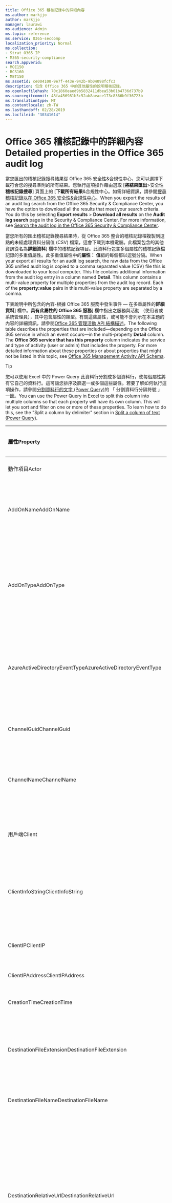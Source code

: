 ```yaml
---
title: Office 365 稽核記錄中的詳細內容
ms.author: markjjo
author: markjjo
manager: laurawi
ms.audience: Admin
ms.topic: reference
ms.service: O365-seccomp
localization_priority: Normal
ms.collection:
- Strat_O365_IP
- M365-security-compliance
search.appverid:
- MOE150
- BCS160
- MET150
ms.assetid: ce004100-9e7f-443e-942b-9b04098fcfc3
description: 包含 Office 365 中的其他屬性的說明稽核記錄。
ms.openlocfilehash: 70c1860eaed9b5832411dbea53b01b4736d737b9
ms.sourcegitcommit: 48fa456981b5c52ab8aeace173c8366b9f36723b
ms.translationtype: MT
ms.contentlocale: zh-TW
ms.lasthandoff: 02/28/2019
ms.locfileid: "30341614"
---
```

# <a name="detailed-properties-in-the-office-365-audit-log"></a><span data-ttu-id="788b0-103">Office 365 稽核記錄中的詳細內容</span><span class="sxs-lookup"><span data-stu-id="788b0-103">Detailed properties in the Office 365 audit log</span></span>

<span data-ttu-id="788b0-p101">當您匯出的稽核記錄搜尋結果從 Office 365 安全性&amp;合規性中心，您可以選擇下載符合您的搜尋準則的所有結果。您執行這項操作藉由選取 [**將結果匯出**\>安全性**稽核記錄搜尋**] 頁面上的 [**下載所有結果**&amp;合規性中心。如需詳細資訊，請參閱[搜尋稽核記錄以在 Office 365 安全性&amp;合規性中心](search-the-audit-log-in-security-and-compliance.md)。</span><span class="sxs-lookup"><span data-stu-id="788b0-p101">When you export the results of an audit log search from the Office 365 Security &amp; Compliance Center, you have the option to download all the results that meet your search criteria. You do this by selecting **Export results** \> **Download all results** on the **Audit log search** page in the Security &amp; Compliance Center. For more information, see [Search the audit log in the Office 365 Security &amp; Compliance Center](search-the-audit-log-in-security-and-compliance.md).</span></span>
  
 <span data-ttu-id="788b0-p102">當您所有的匯出稽核記錄搜尋結果時，從 Office 365 整合的稽核記錄檔複製到逗點的未經處理資料分隔值 (CSV) 檔案，這會下載到本機電腦。此檔案包含的其他資訊從名為**詳細資料**] 欄中的稽核記錄項目。此資料行包含多個屬性的稽核記錄檔記錄的多重值屬性。此多重值屬性中的**屬性： 值**組的每個都以逗號分隔。</span><span class="sxs-lookup"><span data-stu-id="788b0-p102">When your export all results for an audit log search, the raw data from the Office 365 unified audit log is copied to a comma separated value (CSV) file this is downloaded to your local computer. This file contains additional information from the audit log entry in a column named **Detail**. This column contains a multi-value property for multiple properties from the audit log record. Each of the **property:value** pairs in this multi-value property are separated by a comma.</span></span> 
  
<span data-ttu-id="788b0-p103">下表說明中所包含的內容-根據 Office 365 服務中發生事件 — 在多重屬性的**詳細資料**] 欄中。**具有此屬性的 Office 365 服務**] 欄中指出之服務與活動 （使用者或系統管理員），其中包含屬性的類型。有關這些屬性，或可能不會列示在本主題的內容的詳細資訊，請參閱[Office 365 管理活動 API 結構描述](https://go.microsoft.com/fwlink/p/?LinkId=717993)。</span><span class="sxs-lookup"><span data-stu-id="788b0-p103">The following table describes the properties that are included—depending on the Office 365 service in which an event occurs—in the multi-property **Detail** column. The **Office 365 service that has this property** column indicates the service and type of activity (user or admin) that includes the property. For more detailed information about these properties or about properties that might not be listed in this topic, see [Office 365 Management Activity API Schema](https://go.microsoft.com/fwlink/p/?LinkId=717993).</span></span>
  
> [!TIP]
> <span data-ttu-id="788b0-p104">您可以使用 Excel 中的 Power Query 此資料行分割成多個資料行，使每個屬性將有它自己的資料行。這可讓您排序及篩選一或多個這些屬性。若要了解如何執行這項操作，請參閱[分割資料行的文字 (Power Query)](https://support.office.com/article/5282d425-6dd0-46ca-95bf-8e0da9539662)的 「 分割資料行分隔符號 」 一節。</span><span class="sxs-lookup"><span data-stu-id="788b0-p104">You can use the Power Query in Excel to split this column into multiple columns so that each property will have its own column. This will let you sort and filter on one or more of these properties. To learn how to do this, see the "Split a column by delimiter" section in [Split a column of text (Power Query)](https://support.office.com/article/5282d425-6dd0-46ca-95bf-8e0da9539662).</span></span> 
  
|<span data-ttu-id="788b0-117">**屬性**</span><span class="sxs-lookup"><span data-stu-id="788b0-117">**Property**</span></span>|<span data-ttu-id="788b0-118">**描述**</span><span class="sxs-lookup"><span data-stu-id="788b0-118">**Description**</span></span>|<span data-ttu-id="788b0-119">**具有此屬性的 office 365 服務**</span><span class="sxs-lookup"><span data-stu-id="788b0-119">**Office 365 service that has this property**</span></span>|
|:-----|:-----|:-----|
|<span data-ttu-id="788b0-120">動作項目</span><span class="sxs-lookup"><span data-stu-id="788b0-120">Actor</span></span>|<span data-ttu-id="788b0-121">執行巨集指令的使用者或服務帳戶。</span><span class="sxs-lookup"><span data-stu-id="788b0-121">The user or service account that performed the action.</span></span>|<span data-ttu-id="788b0-122">Azure Active Directory</span><span class="sxs-lookup"><span data-stu-id="788b0-122">Azure Active Directory</span></span>|
|<span data-ttu-id="788b0-123">AddOnName</span><span class="sxs-lookup"><span data-stu-id="788b0-123">AddOnName</span></span>|<span data-ttu-id="788b0-p105">已新增、 移除或小組中更新附加元件的名稱。在 [Microsoft Teams 附加元件的型別是 bot、 連接器或] 索引標籤。</span><span class="sxs-lookup"><span data-stu-id="788b0-p105">The name of an add-on that was added, removed, or updated in a team. The type of add-ons in Microsoft Teams are a bot, a connector, or a tab.</span></span>|<span data-ttu-id="788b0-126">Microsoft Teams</span><span class="sxs-lookup"><span data-stu-id="788b0-126">Microsoft Teams</span></span>|
|<span data-ttu-id="788b0-127">AddOnType</span><span class="sxs-lookup"><span data-stu-id="788b0-127">AddOnType</span></span>|<span data-ttu-id="788b0-p106">已新增、 移除或小組中更新的附加元件的類型。下列的值可指出附加元件的類型。</span><span class="sxs-lookup"><span data-stu-id="788b0-p106">The type of an add-on that was added, removed, or updated in a team. The following values indicate the type of add-on.  </span></span><br/> <span data-ttu-id="788b0-130">**1** -會指出 bot。</span><span class="sxs-lookup"><span data-stu-id="788b0-130">**1** - Indicates a bot.</span></span><br/> <span data-ttu-id="788b0-131">**2** -會指出連接器。</span><span class="sxs-lookup"><span data-stu-id="788b0-131">**2** - Indicates a connector.</span></span><br/> <span data-ttu-id="788b0-132">**3** -會指出索引標籤。</span><span class="sxs-lookup"><span data-stu-id="788b0-132">**3** - Indicates a tab.</span></span>|<span data-ttu-id="788b0-133">Microsoft Teams</span><span class="sxs-lookup"><span data-stu-id="788b0-133">Microsoft Teams</span></span>|
|<span data-ttu-id="788b0-134">AzureActiveDirectoryEventType</span><span class="sxs-lookup"><span data-stu-id="788b0-134">AzureActiveDirectoryEventType</span></span>|<span data-ttu-id="788b0-p107">Azure Active Directory 事件的類型。下列的值可指出事件的類型。</span><span class="sxs-lookup"><span data-stu-id="788b0-p107">The type of Azure Active Directory event. The following values indicate the type of event.  </span></span><br/> <span data-ttu-id="788b0-137">**0** -會指出帳戶登入事件。</span><span class="sxs-lookup"><span data-stu-id="788b0-137">**0** - Indicates an account login event.</span></span><br/> <span data-ttu-id="788b0-138">**1** -會指出 Azure 應用程式的安全性事件。</span><span class="sxs-lookup"><span data-stu-id="788b0-138">**1** - Indicates an Azure application security event.</span></span>|<span data-ttu-id="788b0-139">Azure Active Directory</span><span class="sxs-lookup"><span data-stu-id="788b0-139">Azure Active Directory</span></span>|
|<span data-ttu-id="788b0-140">ChannelGuid</span><span class="sxs-lookup"><span data-stu-id="788b0-140">ChannelGuid</span></span>|<span data-ttu-id="788b0-p108">Microsoft Teams 通道的識別碼。通道位於小組識別由**TeamName**和**TeamGuid**屬性。</span><span class="sxs-lookup"><span data-stu-id="788b0-p108">The ID of a Microsoft Teams channel. The team that the channel is located in is identified by the **TeamName** and **TeamGuid** properties.</span></span>|<span data-ttu-id="788b0-143">Microsoft Teams</span><span class="sxs-lookup"><span data-stu-id="788b0-143">Microsoft Teams</span></span>|
|<span data-ttu-id="788b0-144">ChannelName</span><span class="sxs-lookup"><span data-stu-id="788b0-144">ChannelName</span></span>|<span data-ttu-id="788b0-p109">Microsoft Teams 通道的名稱。通道位於小組識別由**TeamName**和**TeamGuid**屬性。</span><span class="sxs-lookup"><span data-stu-id="788b0-p109">The name of a Microsoft Teams channel. The team that the channel is located in is identified by the **TeamName** and **TeamGuid** properties.</span></span>|<span data-ttu-id="788b0-147">Microsoft Teams</span><span class="sxs-lookup"><span data-stu-id="788b0-147">Microsoft Teams</span></span>|
|<span data-ttu-id="788b0-148">用戶端</span><span class="sxs-lookup"><span data-stu-id="788b0-148">Client</span></span>|<span data-ttu-id="788b0-149">用戶端裝置，裝置作業系統，用來登入事件 (例如，Nokia Lumia 920; 裝置瀏覽器Windows Phone 8;IE 行動 11）。</span><span class="sxs-lookup"><span data-stu-id="788b0-149">The client device, the device OS, and the device browser used for the login event (for example, Nokia Lumia 920; Windows Phone 8; IE Mobile 11).</span></span>|<span data-ttu-id="788b0-150">Azure Active Directory</span><span class="sxs-lookup"><span data-stu-id="788b0-150">Azure Active Directory</span></span>|
|<span data-ttu-id="788b0-151">ClientInfoString</span><span class="sxs-lookup"><span data-stu-id="788b0-151">ClientInfoString</span></span>|<span data-ttu-id="788b0-152">電子郵件用戶端用來執行此作業，例如瀏覽器版本、 Outlook 版本，以及行動裝置資訊的相關資訊</span><span class="sxs-lookup"><span data-stu-id="788b0-152">Information about the email client that was used to perform the operation, such as a browser version, Outlook version, and mobile device information</span></span>|<span data-ttu-id="788b0-153">Exchange （信箱活動）</span><span class="sxs-lookup"><span data-stu-id="788b0-153">Exchange (mailbox activity)</span></span>|
|<span data-ttu-id="788b0-154">ClientIP</span><span class="sxs-lookup"><span data-stu-id="788b0-154">ClientIP</span></span>|<span data-ttu-id="788b0-p110">活動已記錄時使用的裝置 IP 位址。IP 位址會顯示在 IPv4 或 IPv6 地址格式。</span><span class="sxs-lookup"><span data-stu-id="788b0-p110">The IP address of the device that was used when the activity was logged. The IP address is displayed in either an IPv4 or IPv6 address format.</span></span>|<span data-ttu-id="788b0-157">Exchange 和 Azure Active Directory</span><span class="sxs-lookup"><span data-stu-id="788b0-157">Exchange and Azure Active Directory</span></span>|
|<span data-ttu-id="788b0-158">ClientIPAddress</span><span class="sxs-lookup"><span data-stu-id="788b0-158">ClientIPAddress</span></span>|<span data-ttu-id="788b0-159">ClientIP 相同。</span><span class="sxs-lookup"><span data-stu-id="788b0-159">Same as ClientIP.</span></span>|<span data-ttu-id="788b0-160">SharePoint</span><span class="sxs-lookup"><span data-stu-id="788b0-160">SharePoint</span></span>|
|<span data-ttu-id="788b0-161">CreationTime</span><span class="sxs-lookup"><span data-stu-id="788b0-161">CreationTime</span></span>|<span data-ttu-id="788b0-162">日期和時間以 Coordinated Universal Time (UTC) 使用者執行活動時。</span><span class="sxs-lookup"><span data-stu-id="788b0-162">The date and time in Coordinated Universal Time (UTC) when the user performed the activity.</span></span>|<span data-ttu-id="788b0-163">全部</span><span class="sxs-lookup"><span data-stu-id="788b0-163">All</span></span>|
|<span data-ttu-id="788b0-164">DestinationFileExtension</span><span class="sxs-lookup"><span data-stu-id="788b0-164">DestinationFileExtension</span></span>|<span data-ttu-id="788b0-p111">檔案副檔名的檔案，複製或移動。此屬性僅適用於 FileCopied 和 FileMoved 使用者活動的顯示。</span><span class="sxs-lookup"><span data-stu-id="788b0-p111">The file extension of a file that is copied or moved. This property is displayed only for the FileCopied and FileMoved user activities.</span></span>|<span data-ttu-id="788b0-167">SharePoint</span><span class="sxs-lookup"><span data-stu-id="788b0-167">SharePoint</span></span>|
|<span data-ttu-id="788b0-168">DestinationFileName</span><span class="sxs-lookup"><span data-stu-id="788b0-168">DestinationFileName</span></span>|<span data-ttu-id="788b0-p112">複製或移動的檔案名稱。此屬性會顯示僅適用於 FileCopied 和 FileMoved 動作。</span><span class="sxs-lookup"><span data-stu-id="788b0-p112">The name of the file is copied or moved. This property is displayed only for the FileCopied and FileMoved actions.</span></span>|<span data-ttu-id="788b0-171">SharePoint</span><span class="sxs-lookup"><span data-stu-id="788b0-171">SharePoint</span></span>|
|<span data-ttu-id="788b0-172">DestinationRelativeUrl</span><span class="sxs-lookup"><span data-stu-id="788b0-172">DestinationRelativeUrl</span></span>|<span data-ttu-id="788b0-p113">其中檔案複製或移動的目的地資料夾的 URL。**SiteURL**、 **DestinationRelativeURL**，和**DestinationFileName**屬性值的組合為**ObjectID**屬性，亦即已複製之檔案的完整路徑名稱的值相同。此屬性僅適用於 FileCopied 和 FileMoved 使用者活動的顯示。</span><span class="sxs-lookup"><span data-stu-id="788b0-p113">The URL of the destination folder where a file is copied or moved. The combination of the values for the **SiteURL**, the **DestinationRelativeURL**, and the **DestinationFileName** properties is the same as the value for the **ObjectID** property, which is the full path name for the file that was copied. This property is displayed only for the FileCopied and FileMoved user activities.</span></span>|<span data-ttu-id="788b0-176">SharePoint</span><span class="sxs-lookup"><span data-stu-id="788b0-176">SharePoint</span></span>|
|<span data-ttu-id="788b0-177">EventSource</span><span class="sxs-lookup"><span data-stu-id="788b0-177">EventSource</span></span>|<span data-ttu-id="788b0-p114">識別事件發生在 SharePoint 中。可能值是**SharePoint**及**ObjectModel**。</span><span class="sxs-lookup"><span data-stu-id="788b0-p114">Identifies that an event occurred in SharePoint. Possible values are **SharePoint** and **ObjectModel**.</span></span>|<span data-ttu-id="788b0-180">SharePoint</span><span class="sxs-lookup"><span data-stu-id="788b0-180">SharePoint</span></span>|
|<span data-ttu-id="788b0-181">ExternalAccess</span><span class="sxs-lookup"><span data-stu-id="788b0-181">ExternalAccess</span></span>|<span data-ttu-id="788b0-p115">對於 Exchange 系統管理員活動，指定是否在使用者在您的組織，由 Microsoft 資料中心的人員或資料中心服務帳戶，或委派的系統管理員執行指令程式。**為 False**的值會指出此 cmdlet 所執行的組織中的人員。**則為 True**的值會指出此 cmdlet 所執行的資料中心人員、 資料中心服務帳戶或將委派的管理員。</span><span class="sxs-lookup"><span data-stu-id="788b0-p115">For Exchange admin activity, specifies whether the cmdlet was run by a user in your organization, by Microsoft datacenter personnel or a datacenter service account, or by a delegated administrator. The value **False** indicates that the cmdlet was run by someone in your organization. The value **True** indicates that the cmdlet was run by datacenter personnel, a datacenter service account, or a delegated administrator.  </span></span><br/> <span data-ttu-id="788b0-185">Exchange 信箱活動，會指定是否由組織外部使用者存取信箱。</span><span class="sxs-lookup"><span data-stu-id="788b0-185">For Exchange mailbox activity, specifies whether a mailbox was accessed by a user outside your organization.</span></span>|<span data-ttu-id="788b0-186">Exchange</span><span class="sxs-lookup"><span data-stu-id="788b0-186">Exchange</span></span>|
|<span data-ttu-id="788b0-187">ExtendedProperties</span><span class="sxs-lookup"><span data-stu-id="788b0-187">ExtendedProperties</span></span>|<span data-ttu-id="788b0-188">擴充的屬性如 Azure Active Directory 事件。</span><span class="sxs-lookup"><span data-stu-id="788b0-188">The extended properties for an the Azure Active Directory event.</span></span>|<span data-ttu-id="788b0-189">Azure Active Directory</span><span class="sxs-lookup"><span data-stu-id="788b0-189">Azure Active Directory</span></span>|
|<span data-ttu-id="788b0-190">ID</span><span class="sxs-lookup"><span data-stu-id="788b0-190">ID</span></span>|<span data-ttu-id="788b0-p116">報告項目的識別碼。識別碼可唯一識別的報告項目。</span><span class="sxs-lookup"><span data-stu-id="788b0-p116">The ID of the report entry. The ID uniquely identifies the report entry.</span></span>|<span data-ttu-id="788b0-193">全部</span><span class="sxs-lookup"><span data-stu-id="788b0-193">All</span></span>|
|<span data-ttu-id="788b0-194">InternalLogonType</span><span class="sxs-lookup"><span data-stu-id="788b0-194">InternalLogonType</span></span>|<span data-ttu-id="788b0-195">保留供內部使用。</span><span class="sxs-lookup"><span data-stu-id="788b0-195">Reserved for internal use.</span></span>|<span data-ttu-id="788b0-196">Exchange （信箱活動）</span><span class="sxs-lookup"><span data-stu-id="788b0-196">Exchange (mailbox activity)</span></span>|
|<span data-ttu-id="788b0-197">ItemType</span><span class="sxs-lookup"><span data-stu-id="788b0-197">ItemType</span></span>|<span data-ttu-id="788b0-p117">已存取或修改物件的類型。可能值包括**檔案**、**資料夾**、 **Web**、**網站**、**租用戶**及**DocumentLibrary**。</span><span class="sxs-lookup"><span data-stu-id="788b0-p117">The type of object that was accessed or modified. Possible values include **File**, **Folder**, **Web**, **Site**, **Tenant**, and **DocumentLibrary**.</span></span>|<span data-ttu-id="788b0-200">SharePoint</span><span class="sxs-lookup"><span data-stu-id="788b0-200">SharePoint</span></span>|
|<span data-ttu-id="788b0-201">LoginStatus</span><span class="sxs-lookup"><span data-stu-id="788b0-201">LoginStatus</span></span>|<span data-ttu-id="788b0-202">識別可能發生的登入失敗。</span><span class="sxs-lookup"><span data-stu-id="788b0-202">Identifies login failures that might have occurred.</span></span>|<span data-ttu-id="788b0-203">Azure Active Directory</span><span class="sxs-lookup"><span data-stu-id="788b0-203">Azure Active Directory</span></span>|
|<span data-ttu-id="788b0-204">LogonType</span><span class="sxs-lookup"><span data-stu-id="788b0-204">LogonType</span></span>|<span data-ttu-id="788b0-p118">信箱存取的類型。下列的值表示存取信箱的使用者類型。</span><span class="sxs-lookup"><span data-stu-id="788b0-p118">The type of mailbox access. The following values indicate the type of user who accessed the mailbox.  </span></span><br/><br/> <span data-ttu-id="788b0-207">**0** -會指出信箱擁有者。</span><span class="sxs-lookup"><span data-stu-id="788b0-207">**0** - Indicates a mailbox owner.</span></span><br/> <span data-ttu-id="788b0-208">**1** -會指出系統管理員。</span><span class="sxs-lookup"><span data-stu-id="788b0-208">**1** - Indicates an administrator.</span></span><br/> <span data-ttu-id="788b0-209">**2** -表示代理人。</span><span class="sxs-lookup"><span data-stu-id="788b0-209">**2** - Indicates a delegate.</span></span> <br/><span data-ttu-id="788b0-210">**3** -會指出在 Microsoft 資料中心中的傳輸服務。</span><span class="sxs-lookup"><span data-stu-id="788b0-210">**3** - Indicates the transport service in the Microsoft datacenter.</span></span><br/> <span data-ttu-id="788b0-211">**4** -會指出在 Microsoft 資料中心中的服務帳戶。</span><span class="sxs-lookup"><span data-stu-id="788b0-211">**4** - Indicates a   service account in the Microsoft datacenter.</span></span> <br/><span data-ttu-id="788b0-212">**6** -會指出委派的管理員。</span><span class="sxs-lookup"><span data-stu-id="788b0-212">**6** - Indicates a delegated administrator.</span></span>|<span data-ttu-id="788b0-213">Exchange （信箱活動）</span><span class="sxs-lookup"><span data-stu-id="788b0-213">Exchange (mailbox activity)</span></span>|
|<span data-ttu-id="788b0-214">MailboxGuid</span><span class="sxs-lookup"><span data-stu-id="788b0-214">MailboxGuid</span></span>|<span data-ttu-id="788b0-215">Exchange 的上次存取信箱的 GUID。</span><span class="sxs-lookup"><span data-stu-id="788b0-215">The Exchange GUID of the mailbox that was accessed.</span></span>|<span data-ttu-id="788b0-216">Exchange （信箱活動）</span><span class="sxs-lookup"><span data-stu-id="788b0-216">Exchange (mailbox activity)</span></span>|
|<span data-ttu-id="788b0-217">MailboxOwnerUPN</span><span class="sxs-lookup"><span data-stu-id="788b0-217">MailboxOwnerUPN</span></span>|<span data-ttu-id="788b0-218">擁有存取信箱之人員的電子郵件地址。</span><span class="sxs-lookup"><span data-stu-id="788b0-218">The email address of the person who owns the mailbox that was accessed.</span></span>|<span data-ttu-id="788b0-219">Exchange （信箱活動）</span><span class="sxs-lookup"><span data-stu-id="788b0-219">Exchange (mailbox activity)</span></span>|
|<span data-ttu-id="788b0-220">成員</span><span class="sxs-lookup"><span data-stu-id="788b0-220">Members</span></span>|<span data-ttu-id="788b0-p119">列出已新增或移除的小組的使用者。下列的值表示指派給使用者的角色類型。</span><span class="sxs-lookup"><span data-stu-id="788b0-p119">Lists the users that have been added or removed from a team. The following values indicate the Role type assigned to the user.  </span></span><br/><br/> <span data-ttu-id="788b0-223">**1** -表示擁有者 」 角色。</span><span class="sxs-lookup"><span data-stu-id="788b0-223">**1** - Indicates  the Owner role.</span></span><br/> <span data-ttu-id="788b0-224">**2** -會指出 「 成員 」 角色。</span><span class="sxs-lookup"><span data-stu-id="788b0-224">**2** - Indicates the Member role.</span></span><br/> <span data-ttu-id="788b0-225">**3** -會指出 「 來賓 」 角色。</span><span class="sxs-lookup"><span data-stu-id="788b0-225">**3** - Indicates the Guest role.</span></span> <br/><br/><span data-ttu-id="788b0-226">Members 屬性也會包含您的組織和成員的電子郵件地址的名稱。</span><span class="sxs-lookup"><span data-stu-id="788b0-226">The Members property also includes the name of your organization, and the member's email address.</span></span>|<span data-ttu-id="788b0-227">Microsoft Teams</span><span class="sxs-lookup"><span data-stu-id="788b0-227">Microsoft Teams</span></span>|
|<span data-ttu-id="788b0-228">ModifiedProperties (名稱、 NewValue，OldValue)</span><span class="sxs-lookup"><span data-stu-id="788b0-228">ModifiedProperties (Name, NewValue, OldValue)</span></span>|<span data-ttu-id="788b0-p120">包含的系統管理事件，例如將使用者新增網站或網站集合系統管理員群組成員身分的屬性。屬性包含 （例如，[網站管理] 群組） 已修改的屬性名稱的新值已修改的屬性 （這類使用者已新增為網站系統管理員，並修改物件的先前值。</span><span class="sxs-lookup"><span data-stu-id="788b0-p120">The property is included for admin events, such as adding a user as a member of a site or a site collection admin group. The property includes the name of the property that was modified (for example, the Site Admin group) the new value of the modified property (such the user who was added as a site admin, and the previous value of the modified object.</span></span>|<span data-ttu-id="788b0-231">所有 （系統管理員活動）</span><span class="sxs-lookup"><span data-stu-id="788b0-231">All (admin activity)</span></span>|
|<span data-ttu-id="788b0-232">ObjectID</span><span class="sxs-lookup"><span data-stu-id="788b0-232">ObjectID</span></span>|<span data-ttu-id="788b0-233">針對 Exchange 系統管理員稽核記錄，由指令程式修改物件的名稱。</span><span class="sxs-lookup"><span data-stu-id="788b0-233">For Exchange admin audit logging, the name of the object that was modified by the cmdlet.</span></span>  <br/> <span data-ttu-id="788b0-234">SharePoint 活動、 檔案或資料夾的使用者存取的完整 URL 路徑名稱。</span><span class="sxs-lookup"><span data-stu-id="788b0-234">For SharePoint activity, the full URL path name of the file or folder accessed by a user.</span></span>  <br/> <span data-ttu-id="788b0-235">針對 Azure AD 的活動，已修改的使用者帳戶的名稱。</span><span class="sxs-lookup"><span data-stu-id="788b0-235">For Azure AD activity, the name of the user account that was modified.</span></span>|<span data-ttu-id="788b0-236">全部</span><span class="sxs-lookup"><span data-stu-id="788b0-236">All</span></span>|
|<span data-ttu-id="788b0-237">作業</span><span class="sxs-lookup"><span data-stu-id="788b0-237">Operation</span></span>|<span data-ttu-id="788b0-p121">使用者或系統管理員活動的名稱。此屬性的值會對應至**活動**中，選取值下拉式清單。如果已選取 [**顯示結果的所有活動**，報表將包含所有服務的所有使用者和系統管理員活動的項目。登入 Office 365 稽核記錄作業/活動的說明，請參閱**稽核活動**] 索引標籤中的[搜尋稽核記錄以在 Office 365 安全性&amp;合規性中心](search-the-audit-log-in-security-and-compliance.md)。</span><span class="sxs-lookup"><span data-stu-id="788b0-p121">The name of the user or admin activity. The value of this property corresponds to the value that was selected in the **Activities** drop down list. If **Show results for all activities** was selected, the report will included entries for all user and admin activities for all services. For a description of the operations/activities that are logged in the Office 365 audit log, see the **Audited activities** tab in [Search the audit log in the Office 365 Security &amp; Compliance Center](search-the-audit-log-in-security-and-compliance.md).  </span></span><br/> <span data-ttu-id="788b0-242">Exchange 系統管理員活動，此屬性會識別所執行的指令程式的名稱。</span><span class="sxs-lookup"><span data-stu-id="788b0-242">For Exchange admin activity, this property identifies the name of the cmdlet that was run.</span></span>|<span data-ttu-id="788b0-243">全部</span><span class="sxs-lookup"><span data-stu-id="788b0-243">All</span></span>|
|<span data-ttu-id="788b0-244">OrganizationID</span><span class="sxs-lookup"><span data-stu-id="788b0-244">OrganizationID</span></span>|<span data-ttu-id="788b0-245">Office 365 組織的 GUID。</span><span class="sxs-lookup"><span data-stu-id="788b0-245">The GUID for your Office 365 organization.</span></span>|<span data-ttu-id="788b0-246">全部</span><span class="sxs-lookup"><span data-stu-id="788b0-246">All</span></span>|
|<span data-ttu-id="788b0-247">路徑</span><span class="sxs-lookup"><span data-stu-id="788b0-247">Path</span></span>|<span data-ttu-id="788b0-p122">存取郵件所在的信箱資料夾的名稱。此屬性也找出該資料夾的位置中建立或複製/移至郵件時。</span><span class="sxs-lookup"><span data-stu-id="788b0-p122">The name of the mailbox folder where the message that was accessed is located. This property also identifies the folder a where a message is created in or copied/moved to.</span></span>|<span data-ttu-id="788b0-250">Exchange （信箱活動）</span><span class="sxs-lookup"><span data-stu-id="788b0-250">Exchange (mailbox activity)</span></span>|
|<span data-ttu-id="788b0-251">參數</span><span class="sxs-lookup"><span data-stu-id="788b0-251">Parameters</span></span>|<span data-ttu-id="788b0-252">Exchange 系統管理員活動、 名稱和值的 Operation 屬性中所識別的指令程式搭配使用的所有參數。</span><span class="sxs-lookup"><span data-stu-id="788b0-252">For Exchange admin activity, the name and value for all parameters that were used with the cmdlet that is identified in the Operation property.</span></span>|<span data-ttu-id="788b0-253">Exchange （系統管理員活動）</span><span class="sxs-lookup"><span data-stu-id="788b0-253">Exchange (admin activity)</span></span>|
|<span data-ttu-id="788b0-254">RecordType</span><span class="sxs-lookup"><span data-stu-id="788b0-254">RecordType</span></span>|<span data-ttu-id="788b0-p123">指定記錄的作業類型。下列的值可指出的記錄類型。</span><span class="sxs-lookup"><span data-stu-id="788b0-p123">The type of operation indicated by the record. The following values indicate the record type.  </span></span><br/><br/> <span data-ttu-id="788b0-257">**1** -會指出來自 Exchange 系統管理員稽核記錄的記錄。</span><span class="sxs-lookup"><span data-stu-id="788b0-257">**1** - Indicates a record from the  Exchange  admin audit log.</span></span> <br/><span data-ttu-id="788b0-258">**2** -會指出來自挑信箱項目上執行作業的 Exchange 信箱稽核記錄檔的記錄。</span><span class="sxs-lookup"><span data-stu-id="788b0-258">**2** - Indicates a record from the  Exchange  mailbox audit log for an operation performed on a singled mailbox item.</span></span> <br/><span data-ttu-id="788b0-p124">**3** -也會指出來自 Exchange 信箱稽核記錄的記錄。此記錄類型表示作業的來源信箱 （如將多個項目移至 [刪除的項目] 資料夾或是永久刪除多個項目） 中的多個項目上執行。</span><span class="sxs-lookup"><span data-stu-id="788b0-p124">**3** - Also indicates a record from the  Exchange  mailbox audit log. This record type indicates the operation was performed on multiple items in the source mailbox (such as moving multiple items to the Deleted Items folder or permanently deleting multiple items). </span></span><br/><span data-ttu-id="788b0-261">**4** -會指出在 SharePoint 中，網站系統作業，例如系統管理員或使用者權限指派至網站。</span><span class="sxs-lookup"><span data-stu-id="788b0-261">**4** - Indicates a site admin operation in SharePoint, such as an administrator or user assigning permissions to a site.</span></span> <br/><span data-ttu-id="788b0-262">**6** -會指出檔案或資料夾相關的作業在 SharePoint 中，例如使用者檢視或修改檔案。</span><span class="sxs-lookup"><span data-stu-id="788b0-262">**6** - Indicates a file or folder-related operation in SharePoint, such as a user viewing or modifying a file.</span></span> <br/><span data-ttu-id="788b0-263">**8** -會指出在 Azure Active Directory 中執行系統管理作業。</span><span class="sxs-lookup"><span data-stu-id="788b0-263">**8** - Indicates an admin operation performed in Azure Active Directory.</span></span> <br/><span data-ttu-id="788b0-p125">**9** -在 Azure Active Directory 中表示 OrgId 登入事件。這個記錄類型已被取代。</span><span class="sxs-lookup"><span data-stu-id="788b0-p125">**9** - Indicates  OrgId logon events in Azure Active Directory. This record type is being deprecated. </span></span><br/><span data-ttu-id="788b0-266">**10** -會指出在資料中心的 Microsoft 人員所執行的安全性指令程式事件。</span><span class="sxs-lookup"><span data-stu-id="788b0-266">**10** - Indicates security cmdlet events that were performed by Microsoft personnel in the data center.</span></span> <br/><span data-ttu-id="788b0-267">**11** -會指出資料遺失防護 (DLP) 事件，在 SharePoint 中。</span><span class="sxs-lookup"><span data-stu-id="788b0-267">**11** - Indicates Data loss protection (DLP) events in SharePoint.</span></span><br/> <span data-ttu-id="788b0-268">**12** -會指出 Sway 事件。</span><span class="sxs-lookup"><span data-stu-id="788b0-268">**12** - Indicates Sway events.</span></span> <br/><span data-ttu-id="788b0-p126">**13** -Exchange，當設有一種整合的 DLP 原則中的指示 DLP 事件。Exchange 郵件流程規則 （也稱為傳輸規則） 為基礎的 DLP 事件不受支援。</span><span class="sxs-lookup"><span data-stu-id="788b0-p126">**13** - Indicates DLP events in Exchange, when configured with a unified a DLP policy. DLP events based on Exchange mail flow rules (also known as transport rules) aren't supported.</span></span><br><span data-ttu-id="788b0-271">**14** -會指出在 SharePoint 中的共用事件。</span><span class="sxs-lookup"><span data-stu-id="788b0-271">**14** - Indicates sharing events in SharePoint.</span></span><br/> <span data-ttu-id="788b0-272">**15** -Azure Active Directory 中表示 Secure Token Service (STS) 登入事件。</span><span class="sxs-lookup"><span data-stu-id="788b0-272">**15** - Indicates Secure Token Service (STS) logon events in Azure Active Directory.</span></span> <br/><span data-ttu-id="788b0-273">**18** -會指出安全性&amp;合規性中心的事件。</span><span class="sxs-lookup"><span data-stu-id="788b0-273">**18** - Indicates Security &amp; Compliance Center events.</span></span> <br/><span data-ttu-id="788b0-274">**20** -會指出 Power BI 事件。</span><span class="sxs-lookup"><span data-stu-id="788b0-274">**20** - Indicates Power BI events.</span></span> <br/><span data-ttu-id="788b0-275">**21**-會指出 Dynamics 365 事件。</span><span class="sxs-lookup"><span data-stu-id="788b0-275">**21**- Indicates Dynamics 365 events.</span></span><br/><span data-ttu-id="788b0-276">**22** -會指出 Yammer 事件。</span><span class="sxs-lookup"><span data-stu-id="788b0-276">**22** - Indicates Yammer events.</span></span> <br/><span data-ttu-id="788b0-277">**23** -會指出 Skype for Business 事件。</span><span class="sxs-lookup"><span data-stu-id="788b0-277">**23** - Indicates Skype for Business events.</span></span> <br/><span data-ttu-id="788b0-p127">**24** -會指出 eDiscovery 事件。這個記錄類型會指出由執行內容搜尋及管理安全性中的 eDiscovery 案例所執行的活動&amp;合規性中心。如需詳細資訊，請參閱搜尋 eDiscovery 活動在 Office 365 稽核記錄。</span><span class="sxs-lookup"><span data-stu-id="788b0-p127">**24** - Indicates eDiscovery events. This record type indicates activities that were performed by running content searches and managing eDiscovery cases in the Security &amp; Compliance Center. For more information, see Search for eDiscovery activities in the Office 365 audit log.</span></span><br/><span data-ttu-id="788b0-281">**25、 26 日或 27** -會指出 Microsoft Teams 事件。</span><span class="sxs-lookup"><span data-stu-id="788b0-281">**25, 26, or 27** - Indicates Microsoft Teams events.</span></span> <br/><span data-ttu-id="788b0-282">**28** -會指出網路釣魚和惡意程式碼事件從 Exchange Online Protection 和 Office 365 進階威脅防護的事件。</span><span class="sxs-lookup"><span data-stu-id="788b0-282">**28** - Indicates phishing and malware events from Exchange Online Protection and Office 365 Advanced Threat Protection events.</span></span><br/> <span data-ttu-id="788b0-283">**30** -會指出 Microsoft Flow 事件。</span><span class="sxs-lookup"><span data-stu-id="788b0-283">**30** - Indicates Microsoft Flow events.</span></span><br/> <span data-ttu-id="788b0-284">**32**位指示 Microsoft Stream 事件。</span><span class="sxs-lookup"><span data-stu-id="788b0-284">**32** - Indicated Microsoft Stream events.</span></span><br/> <span data-ttu-id="788b0-285">**35** -會指出 Microsoft Project 事件。</span><span class="sxs-lookup"><span data-stu-id="788b0-285">**35** - Indicates Microsoft Project events.</span></span> <br/> <span data-ttu-id="788b0-286">**36** -會指出 SharePoint 清單事件。</span><span class="sxs-lookup"><span data-stu-id="788b0-286">**36** - Indicates SharePoint list events.</span></span><br/> <span data-ttu-id="788b0-287">**40** -會指出從安全性與合規性警示訊號結果的事件。</span><span class="sxs-lookup"><span data-stu-id="788b0-287">**40** - Indicates events that results from security and compliance alert signals.</span></span><br/> <span data-ttu-id="788b0-288">**41** -會指出在 Office 365 進階威脅防護中的安全連結時間的區塊] 與 [封鎖覆寫事件。</span><span class="sxs-lookup"><span data-stu-id="788b0-288">**41** - Indicates safe links time-of-block and block override events in Office 365 Advanced Threat Protection.</span></span><br/><span data-ttu-id="788b0-289">**44** -會指出工作場所分析事件。</span><span class="sxs-lookup"><span data-stu-id="788b0-289">**44** - Indicates Workplace Analytics events.</span></span> <br/><span data-ttu-id="788b0-290">**45** -會指出 PowerApps 應用程式事件。</span><span class="sxs-lookup"><span data-stu-id="788b0-290">**45** - Indicates PowerApps app events.</span></span> <br/> <span data-ttu-id="788b0-291">**47** -會指出網路釣魚和惡意程式碼事件從 Office 365 進階威脅防護 SharePoint、 OneDrive 及 Microsoft Teams 中的檔案。</span><span class="sxs-lookup"><span data-stu-id="788b0-291">**47** - Indicates phishing and malware events from Office 365 Advanced Threat Protection for files in SharePoint, OneDrive, and Microsoft Teams.</span></span>|<span data-ttu-id="788b0-292">全部</span><span class="sxs-lookup"><span data-stu-id="788b0-292">All</span></span>|
|<span data-ttu-id="788b0-293">ResultStatus</span><span class="sxs-lookup"><span data-stu-id="788b0-293">ResultStatus</span></span>|<span data-ttu-id="788b0-294">會指出 （在 [**作業**] 屬性中指定） 的動作是否成功與否。</span><span class="sxs-lookup"><span data-stu-id="788b0-294">Indicates whether the action (specified in the **Operation** property) was successful or not.</span></span>  <br/> <span data-ttu-id="788b0-295">Exchange 系統管理員活動，此值為 **，則為 True** （成功） 或**False** （失敗）。</span><span class="sxs-lookup"><span data-stu-id="788b0-295">For Exchange admin activity, the value is either **True** (successful) or **False** (failed).</span></span>|<span data-ttu-id="788b0-296">全部</span><span class="sxs-lookup"><span data-stu-id="788b0-296">All</span></span>  <br/>|
|<span data-ttu-id="788b0-297">SecurityComplianceCenterEventType</span><span class="sxs-lookup"><span data-stu-id="788b0-297">SecurityComplianceCenterEventType</span></span>|<span data-ttu-id="788b0-p128">表示活動是安全性&amp;合規性中心事件。所有安全性&amp;合規性中心活動會有此屬性為**0**的值。</span><span class="sxs-lookup"><span data-stu-id="788b0-p128">Indicates that the activity was a Security &amp; Compliance Center event. All Security &amp; Compliance Center activities will have a value of **0** for this property.</span></span>|<span data-ttu-id="788b0-300">Office 365 安全性與合規性中心</span><span class="sxs-lookup"><span data-stu-id="788b0-300">Office 365 Security &amp; Compliance Center</span></span>|
|<span data-ttu-id="788b0-301">SharingType</span><span class="sxs-lookup"><span data-stu-id="788b0-301">SharingType</span></span>|<span data-ttu-id="788b0-p129">已指派給資源共用的使用者的共用權限類型。此使用者識別**UserSharedWith**屬性中。</span><span class="sxs-lookup"><span data-stu-id="788b0-p129">The type of sharing permissions that was assigned to the user that the resource was shared with. This user is identified in the **UserSharedWith** property.</span></span>|<span data-ttu-id="788b0-304">SharePoint</span><span class="sxs-lookup"><span data-stu-id="788b0-304">SharePoint</span></span>|
|<span data-ttu-id="788b0-305">網站</span><span class="sxs-lookup"><span data-stu-id="788b0-305">Site</span></span>|<span data-ttu-id="788b0-306">檔案或資料夾的使用者存取所在的網站 GUID。</span><span class="sxs-lookup"><span data-stu-id="788b0-306">The GUID of the site where the file or folder accessed by the user is located.</span></span>|<span data-ttu-id="788b0-307">SharePoint</span><span class="sxs-lookup"><span data-stu-id="788b0-307">SharePoint</span></span>|
|<span data-ttu-id="788b0-308">SiteUrl</span><span class="sxs-lookup"><span data-stu-id="788b0-308">SiteUrl</span></span>|<span data-ttu-id="788b0-309">檔案或資料夾的使用者存取所在的網站 URL。</span><span class="sxs-lookup"><span data-stu-id="788b0-309">The URL of the site where the file or folder accessed by the user is located.</span></span>|<span data-ttu-id="788b0-310">SharePoint</span><span class="sxs-lookup"><span data-stu-id="788b0-310">SharePoint</span></span>|
|<span data-ttu-id="788b0-311">SourceFileExtension</span><span class="sxs-lookup"><span data-stu-id="788b0-311">SourceFileExtension</span></span>|<span data-ttu-id="788b0-p130">由使用者所存取的檔案副檔名。此屬性是空白的上次存取的物件時的資料夾。</span><span class="sxs-lookup"><span data-stu-id="788b0-p130">The file extension of the file that was accessed by the user. This property is blank if the object that was accessed is a folder.</span></span>|<span data-ttu-id="788b0-314">SharePoint</span><span class="sxs-lookup"><span data-stu-id="788b0-314">SharePoint</span></span>|
|<span data-ttu-id="788b0-315">SourceFileName</span><span class="sxs-lookup"><span data-stu-id="788b0-315">SourceFileName</span></span>|<span data-ttu-id="788b0-316">檔案或資料夾之使用者所存取的名稱。</span><span class="sxs-lookup"><span data-stu-id="788b0-316">The name of the file or folder accessed by the user.</span></span>|<span data-ttu-id="788b0-317">SharePoint</span><span class="sxs-lookup"><span data-stu-id="788b0-317">SharePoint</span></span>|
|<span data-ttu-id="788b0-318">SourceRelativeUrl</span><span class="sxs-lookup"><span data-stu-id="788b0-318">SourceRelativeUrl</span></span>|<span data-ttu-id="788b0-p131">包含使用者所存取的檔案的資料夾的 URL。**SiteURL**、 **SourceRelativeURL**，和**SourceFileName**屬性值的組合為**ObjectID**屬性，亦即使用者所存取的檔案的完整路徑名稱的值相同。</span><span class="sxs-lookup"><span data-stu-id="788b0-p131">The URL of the folder that contains the file accessed by the user. The combination of the values for the **SiteURL**, the **SourceRelativeURL**, and the **SourceFileName** properties is the same as the value for the **ObjectID** property, which is the full path name for the file accessed by the user.</span></span>|<span data-ttu-id="788b0-321">SharePoint</span><span class="sxs-lookup"><span data-stu-id="788b0-321">SharePoint</span></span>|
|<span data-ttu-id="788b0-322">主旨</span><span class="sxs-lookup"><span data-stu-id="788b0-322">Subject</span></span>|<span data-ttu-id="788b0-323">存取郵件的主旨行。</span><span class="sxs-lookup"><span data-stu-id="788b0-323">The subject line of the message that was accessed.</span></span>|<span data-ttu-id="788b0-324">Exchange （信箱活動）</span><span class="sxs-lookup"><span data-stu-id="788b0-324">Exchange (mailbox activity)</span></span>|
|<span data-ttu-id="788b0-325">TabType</span><span class="sxs-lookup"><span data-stu-id="788b0-325">TabType</span></span>| <span data-ttu-id="788b0-p132">] 索引標籤的類型新增、 移除或小組中更新。此屬性的可能值包括：</span><span class="sxs-lookup"><span data-stu-id="788b0-p132">The type of tab added, removed, or updated in a team. The possible values for this property are:  </span></span><br/><br/> <span data-ttu-id="788b0-328">**Excelpin** -Excel] 索引標籤。</span><span class="sxs-lookup"><span data-stu-id="788b0-328">**Excelpin** - An Excel tab.</span></span>  <br/> <span data-ttu-id="788b0-329">**分機**所有的第一方和協力廠商應用程式;例如 Planner、 VSTS、 和表單。</span><span class="sxs-lookup"><span data-stu-id="788b0-329">**Extension** - All first-party and third-party apps; such as Planner, VSTS, and Forms.</span></span>  <br/> <span data-ttu-id="788b0-330">**附註**的 OneNote] 索引標籤。</span><span class="sxs-lookup"><span data-stu-id="788b0-330">**Notes** - OneNote tab.</span></span>  <br/> <span data-ttu-id="788b0-331">**Pdfpin** -PDF] 索引標籤。</span><span class="sxs-lookup"><span data-stu-id="788b0-331">**Pdfpin** - A PDF tab.</span></span>  <br/> <span data-ttu-id="788b0-332">**Powerbi** -PowerBI] 索引標籤。</span><span class="sxs-lookup"><span data-stu-id="788b0-332">**Powerbi** - A PowerBI tab.</span></span>  <br/> <span data-ttu-id="788b0-333">**Powerpointpin** -PowerPoint] 索引標籤。</span><span class="sxs-lookup"><span data-stu-id="788b0-333">**Powerpointpin** - A PowerPoint tab.</span></span>  <br/> <span data-ttu-id="788b0-334">**Sharepointfiles** -SharePoint] 索引標籤。</span><span class="sxs-lookup"><span data-stu-id="788b0-334">**Sharepointfiles** - A SharePoint tab.</span></span>  <br/> <span data-ttu-id="788b0-335">**網頁**-釘選的網站] 索引標籤。</span><span class="sxs-lookup"><span data-stu-id="788b0-335">**Webpage** - A pinned website tab.</span></span>  <br/> <span data-ttu-id="788b0-336">**Wiki] 索引標籤**-wiki] 索引標籤。</span><span class="sxs-lookup"><span data-stu-id="788b0-336">**Wiki-tab** - A wiki tab.</span></span>  <br/> <span data-ttu-id="788b0-337">**Wordpin** -Word 索引標籤。</span><span class="sxs-lookup"><span data-stu-id="788b0-337">**Wordpin** - A Word tab.</span></span>|<span data-ttu-id="788b0-338">Microsoft Teams</span><span class="sxs-lookup"><span data-stu-id="788b0-338">Microsoft Teams</span></span>|
|<span data-ttu-id="788b0-339">Target (目標)</span><span class="sxs-lookup"><span data-stu-id="788b0-339">Target</span></span>|<span data-ttu-id="788b0-p133">使用者上所執行的巨集指令 （[**作業**] 屬性中所識別）。例如，如果來賓使用者新增至 SharePoint 或 Microsoft 小組，則該使用者就會被列在此屬性。</span><span class="sxs-lookup"><span data-stu-id="788b0-p133">The user that the action (identified in the **Operation** property) was performed on. For example, if a guest user is added to SharePoint or a Microsoft Team, that user would be listed in this property.</span></span>|<span data-ttu-id="788b0-342">Azure Active Directory</span><span class="sxs-lookup"><span data-stu-id="788b0-342">Azure Active Directory</span></span>|
|<span data-ttu-id="788b0-343">TeamGuid</span><span class="sxs-lookup"><span data-stu-id="788b0-343">TeamGuid</span></span>|<span data-ttu-id="788b0-344">在 [Microsoft Teams 小組的識別碼。</span><span class="sxs-lookup"><span data-stu-id="788b0-344">The ID of a team in Microsoft Teams.</span></span>|<span data-ttu-id="788b0-345">Microsoft Teams</span><span class="sxs-lookup"><span data-stu-id="788b0-345">Microsoft Teams</span></span>|
|<span data-ttu-id="788b0-346">TeamName</span><span class="sxs-lookup"><span data-stu-id="788b0-346">TeamName</span></span>|<span data-ttu-id="788b0-347">在 [Microsoft Teams 小組的名稱。</span><span class="sxs-lookup"><span data-stu-id="788b0-347">The name of a team in Microsoft Teams.</span></span>|<span data-ttu-id="788b0-348">Microsoft Teams</span><span class="sxs-lookup"><span data-stu-id="788b0-348">Microsoft Teams</span></span>|
|<span data-ttu-id="788b0-349">UserAgent</span><span class="sxs-lookup"><span data-stu-id="788b0-349">UserAgent</span></span>|<span data-ttu-id="788b0-p134">使用者的瀏覽器的相關資訊。在瀏覽器提供此資訊。</span><span class="sxs-lookup"><span data-stu-id="788b0-p134">Information about the user's browser. This information is provided by the browser.</span></span>|<span data-ttu-id="788b0-352">SharePoint</span><span class="sxs-lookup"><span data-stu-id="788b0-352">SharePoint</span></span>|
|<span data-ttu-id="788b0-353">UserDomain</span><span class="sxs-lookup"><span data-stu-id="788b0-353">UserDomain</span></span>|<span data-ttu-id="788b0-354">使用者 （動作項目） 的用戶組織的身分識別資訊誰執行巨集指令。</span><span class="sxs-lookup"><span data-stu-id="788b0-354">Identity information about the tenant organization of the user (actor) who performed the action.</span></span>|<span data-ttu-id="788b0-355">Azure Active Directory</span><span class="sxs-lookup"><span data-stu-id="788b0-355">Azure Active Directory</span></span>|
|<span data-ttu-id="788b0-356">使用者識別碼</span><span class="sxs-lookup"><span data-stu-id="788b0-356">UserID</span></span>|<span data-ttu-id="788b0-p135">執行的巨集指令 （在 [**作業**] 屬性中指定），造成正在記錄之記錄中的使用者。請注意系統帳戶 （例如 SHAREPOINT\system 或 NT AUTHORITY\SYSTEM） 所執行的活動的記錄也會包含在稽核記錄檔。</span><span class="sxs-lookup"><span data-stu-id="788b0-p135">The user who performed the action (specified in the **Operation** property) that resulted in the record being logged. Note that records for activity performed by system accounts (such as SHAREPOINT\system or NT AUTHORITY\SYSTEM) are also included in the audit log.</span></span>|<span data-ttu-id="788b0-359">全部</span><span class="sxs-lookup"><span data-stu-id="788b0-359">All</span></span>|
|<span data-ttu-id="788b0-360">UserKey</span><span class="sxs-lookup"><span data-stu-id="788b0-360">UserKey</span></span>|<span data-ttu-id="788b0-p136">**UserID**屬性中所識別之使用者的替代識別碼。例如，這個屬性會填入 passport 唯一識別碼 (PUID) 在 SharePoint 中的使用者所執行的事件。此屬性也可能相同值指定為其他服務] 與 [系統帳戶所執行的事件中發生事件的**UserID**屬性。</span><span class="sxs-lookup"><span data-stu-id="788b0-p136">An alternative ID for the user identified in the **UserID** property. For example, this property is populated with the passport unique ID (PUID) for events performed by users in SharePoint. This property also might specify the same value as the **UserID** property for events occurring in other services and events performed by system accounts.</span></span>|<span data-ttu-id="788b0-364">全部</span><span class="sxs-lookup"><span data-stu-id="788b0-364">All</span></span>|
|<span data-ttu-id="788b0-365">UserSharedWith</span><span class="sxs-lookup"><span data-stu-id="788b0-365">UserSharedWith</span></span>|<span data-ttu-id="788b0-p137">資源共用的使用者。如果**作業**屬性的值是**SharingSet**包含此屬性。此使用者也會列在報告中的**共用與**資料行。</span><span class="sxs-lookup"><span data-stu-id="788b0-p137">The user that a resource was shared with. This property is included if the value for the **Operation** property is **SharingSet**. This user is also listed in the **Shared with** column in the report.</span></span>|<span data-ttu-id="788b0-369">SharePoint</span><span class="sxs-lookup"><span data-stu-id="788b0-369">SharePoint</span></span>|
|<span data-ttu-id="788b0-370">UserType</span><span class="sxs-lookup"><span data-stu-id="788b0-370">UserType</span></span>|<span data-ttu-id="788b0-p138">執行此作業的使用者類型。下列的值可指出使用者類型。</span><span class="sxs-lookup"><span data-stu-id="788b0-p138">The type of user that performed the operation. The following values indicate the user type. </span></span><br/> <br/> <span data-ttu-id="788b0-373">**0** -一般使用者。</span><span class="sxs-lookup"><span data-stu-id="788b0-373">**0** - A regular user.</span></span> <br/><span data-ttu-id="788b0-374">**2** -Office 365 組織中系統管理員。</span><span class="sxs-lookup"><span data-stu-id="788b0-374">**2** - An administrator in your Office 365  organization.</span></span> <br/><span data-ttu-id="788b0-375">**3** -Microsoft 資料中心系統管理員或資料中心系統帳戶。</span><span class="sxs-lookup"><span data-stu-id="788b0-375">**3** - A Microsoft datacenter administrator or datacenter system account.</span></span> <br/><span data-ttu-id="788b0-376">**4** -系統帳戶。</span><span class="sxs-lookup"><span data-stu-id="788b0-376">**4** - A system account.</span></span> <br/><span data-ttu-id="788b0-377">**5** -應用程式。</span><span class="sxs-lookup"><span data-stu-id="788b0-377">**5** - An application.</span></span> <br/><span data-ttu-id="788b0-378">**6** -服務主要名稱。</span><span class="sxs-lookup"><span data-stu-id="788b0-378">**6** - A service principal.</span></span><br/><span data-ttu-id="788b0-379">**7** -自訂原則。</span><span class="sxs-lookup"><span data-stu-id="788b0-379">**7** - A custom policy.</span></span><br/><span data-ttu-id="788b0-380">**8** -系統原則。</span><span class="sxs-lookup"><span data-stu-id="788b0-380">**8** - A system policy.</span></span>|<span data-ttu-id="788b0-381">全部</span><span class="sxs-lookup"><span data-stu-id="788b0-381">All</span></span>|
|<span data-ttu-id="788b0-382">版本</span><span class="sxs-lookup"><span data-stu-id="788b0-382">Version</span></span>|<span data-ttu-id="788b0-383">會指出記錄活動 （由**Operation**屬性識別） 的版本號碼。</span><span class="sxs-lookup"><span data-stu-id="788b0-383">Indicates the version number of the activity (identified by the **Operation** property) that's logged.</span></span>|<span data-ttu-id="788b0-384">全部</span><span class="sxs-lookup"><span data-stu-id="788b0-384">All</span></span>|
|<span data-ttu-id="788b0-385">工作量</span><span class="sxs-lookup"><span data-stu-id="788b0-385">Workload</span></span>|<span data-ttu-id="788b0-p139">Office 365 服務發生的活動。此屬性的可能值包括：</span><span class="sxs-lookup"><span data-stu-id="788b0-p139">The Office 365 service where the activity occurred. The possible values for this property are:  </span></span><br/> <br/><span data-ttu-id="788b0-388">**SharePoint<br/>OneDrive<br/>Exchange<br/>AzureActiveDirectory<br/>DataCenterSecurity<br/>規範<br/>Sway<br/>商務用 Skype<br/>SecurityComplianceCenter<br/>PowerBI<br/>CRM<br/>Yammer<br/>MicrosoftTeams<br/>ThreatIntelligence<br/>MicrosoftFlow<br/>MicrosoftStream<br/>DlpSharePointClassificationData<br/>專案<br/>PowerApps<br/>工作場所分析**</span><span class="sxs-lookup"><span data-stu-id="788b0-388">**SharePoint<br/>OneDrive<br/>Exchange<br/>AzureActiveDirectory<br/>DataCenterSecurity<br/>Compliance<br/>Sway<br/>Skype for Business<br/>SecurityComplianceCenter<br/>PowerBI<br/>CRM<br/>Yammer<br/>MicrosoftTeams<br/>ThreatIntelligence<br/>MicrosoftFlow<br/>MicrosoftStream<br/>DlpSharePointClassificationData<br/>Project<br/>PowerApps<br/>Workplace Analytics**</span></span>|<span data-ttu-id="788b0-389">全部</span><span class="sxs-lookup"><span data-stu-id="788b0-389">All</span></span>|
||||
   
<span data-ttu-id="788b0-390">當您按一下 [**詳細資訊**，檢視特定事件的詳細資料時，也會顯示內容上述的附註。</span><span class="sxs-lookup"><span data-stu-id="788b0-390">Note that the properties described above are also displayed when you click **More information** when viewing the details of a specific event.</span></span> 
  
![按一下 [檢視稽核記錄的事件記錄的詳細的內容的詳細資訊](media/6df582ae-d339-4735-b1a6-80914fb77a08.png)
  

